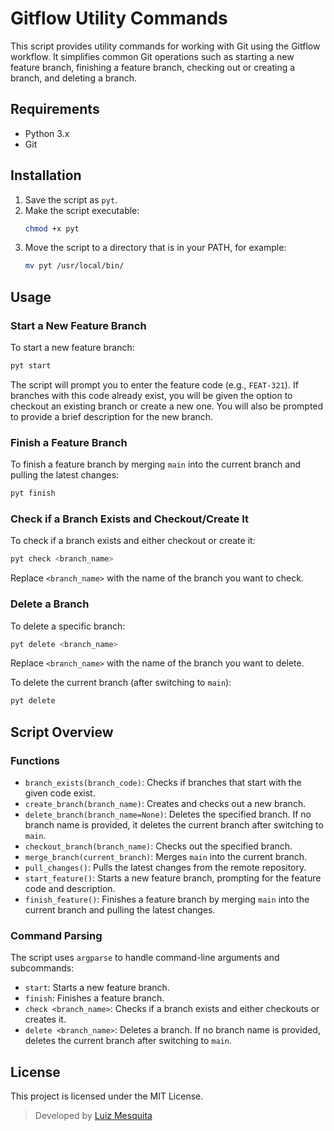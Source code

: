 
# Gitflow Utility Commands

This script provides utility commands for working with Git using the Gitflow workflow. It simplifies common Git operations such as starting a new feature branch, finishing a feature branch, checking out or creating a branch, and deleting a branch.

## Requirements

- Python 3.x
- Git

## Installation

1. Save the script as `pyt`.
2. Make the script executable:
   ```bash
   chmod +x pyt
   ```
3. Move the script to a directory that is in your PATH, for example:
   ```bash
   mv pyt /usr/local/bin/
   ```

## Usage

### Start a New Feature Branch

To start a new feature branch:

```bash
pyt start
```

The script will prompt you to enter the feature code (e.g., `FEAT-321`). If branches with this code already exist, you will be given the option to checkout an existing branch or create a new one. You will also be prompted to provide a brief description for the new branch.

### Finish a Feature Branch

To finish a feature branch by merging `main` into the current branch and pulling the latest changes:

```bash
pyt finish
```

### Check if a Branch Exists and Checkout/Create It

To check if a branch exists and either checkout or create it:

```bash
pyt check <branch_name>
```

Replace `<branch_name>` with the name of the branch you want to check.

### Delete a Branch

To delete a specific branch:

```bash
pyt delete <branch_name>
```

Replace `<branch_name>` with the name of the branch you want to delete.

To delete the current branch (after switching to `main`):

```bash
pyt delete
```

## Script Overview

### Functions

- `branch_exists(branch_code)`: Checks if branches that start with the given code exist.
- `create_branch(branch_name)`: Creates and checks out a new branch.
- `delete_branch(branch_name=None)`: Deletes the specified branch. If no branch name is provided, it deletes the current branch after switching to `main`.
- `checkout_branch(branch_name)`: Checks out the specified branch.
- `merge_branch(current_branch)`: Merges `main` into the current branch.
- `pull_changes()`: Pulls the latest changes from the remote repository.
- `start_feature()`: Starts a new feature branch, prompting for the feature code and description.
- `finish_feature()`: Finishes a feature branch by merging `main` into the current branch and pulling the latest changes.

### Command Parsing

The script uses `argparse` to handle command-line arguments and subcommands:

- `start`: Starts a new feature branch.
- `finish`: Finishes a feature branch.
- `check <branch_name>`: Checks if a branch exists and either checkouts or creates it.
- `delete <branch_name>`: Deletes a branch. If no branch name is provided, deletes the current branch after switching to `main`.

## License

This project is licensed under the MIT License.

> Developed by [Luiz Mesquita](https://github.com/luizalbertobm)